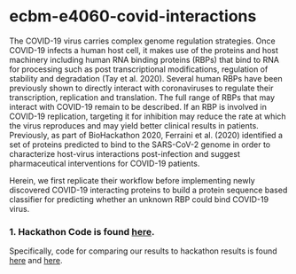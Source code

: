 # ecbm-e4060-covid-interactions 

The COVID-19 virus carries complex genome regulation strategies. Once COVID-19 infects a human host cell, it makes use of the proteins and host machinery including human RNA binding proteins (RBPs) that bind to RNA for processing such as post transcriptional modifications, regulation of stability and degradation (Tay et al. 2020). Several human RBPs have been previously shown to directly interact with coronaviruses to regulate their transcription, replication and translation. The full range of RBPs that may interact with COVID-19 remain to be described. If an RBP is involved in COVID-19 replication, targeting it for inhibition may reduce the rate at which the virus reproduces and may yield better clinical results in patients. Previously, as part of BioHackathon 2020, Ferraini et al. (2020) identified a set of proteins predicted to bind to the SARS-CoV-2 genome in order to characterize host-virus interactions post-infection and suggest pharmaceutical interventions for COVID-19 patients. 

Herein, we first replicate their workflow before implementing newly discovered COVID-19 interacting proteins to build a protein sequence based classifier for predicting whether an unknown RBP could bind COVID-19 virus. 

### 1. Hackathon Code is found [here](hackathon_published).
Specifically, code for comparing our results to hackathon results is found [here](hackathon_published/hackathon_output_analysis.ipynb) and [here](hackathon_published/Hackathon_Analysis.Rmd). 

